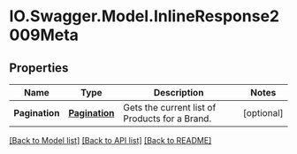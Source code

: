 # IO.Swagger.Model.InlineResponse2009Meta
## Properties

Name | Type | Description | Notes
------------ | ------------- | ------------- | -------------
**Pagination** | [**Pagination**](Pagination.md) | Gets the current list of Products for a Brand. | [optional] 

[[Back to Model list]](../README.md#documentation-for-models) [[Back to API list]](../README.md#documentation-for-api-endpoints) [[Back to README]](../README.md)


